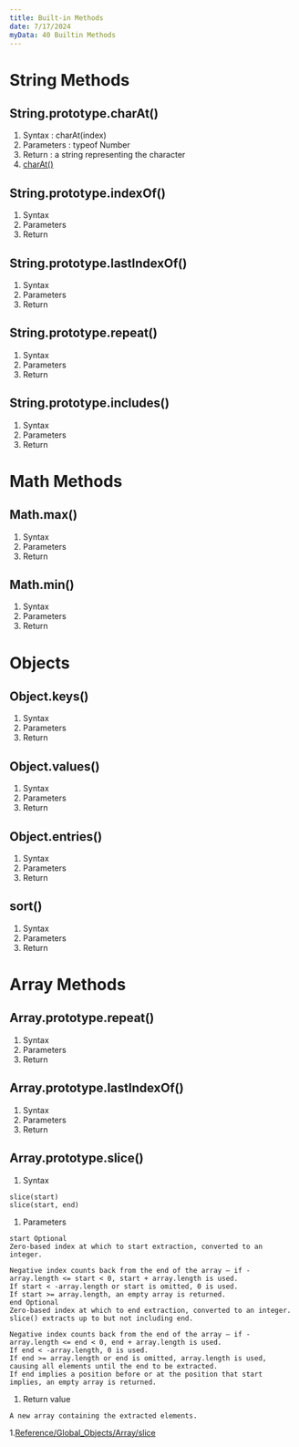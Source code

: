 ```yaml
---
title: Built-in Methods
date: 7/17/2024
myData: 40 Builtin Methods
---
```

# String Methods

## String.prototype.charAt()
1. Syntax : charAt(index)
1. Parameters : typeof Number
1. Return : a string representing the character
1. [charAt()](https://developer.mozilla.org/en-US/docs/Web/JavaScript/Reference/Global_Objects/String/charAt)

## String.prototype.indexOf()
1. Syntax
1. Parameters
1. Return
## String.prototype.lastIndexOf()
1. Syntax
1. Parameters
1. Return
## String.prototype.repeat()
1. Syntax
1. Parameters
1. Return
## String.prototype.includes()
1. Syntax
1. Parameters
1. Return

# Math Methods
## Math.max()
1. Syntax
1. Parameters
1. Return
## Math.min()
1. Syntax
1. Parameters
1. Return

# Objects
## Object.keys()
1. Syntax
1. Parameters
1. Return
## Object.values()
1. Syntax
1. Parameters
1. Return
## Object.entries()
1. Syntax
1. Parameters
1. Return

## sort()
1. Syntax
1. Parameters
1. Return

# Array Methods

## Array.prototype.repeat()
1. Syntax
1. Parameters
1. Return
## Array.prototype.lastIndexOf()
1. Syntax
1. Parameters
1. Return
## Array.prototype.slice()

1. Syntax
```
slice(start)
slice(start, end)

```
1. Parameters
```
start Optional
Zero-based index at which to start extraction, converted to an integer.

Negative index counts back from the end of the array — if -array.length <= start < 0, start + array.length is used.
If start < -array.length or start is omitted, 0 is used.
If start >= array.length, an empty array is returned.
end Optional
Zero-based index at which to end extraction, converted to an integer. slice() extracts up to but not including end.

Negative index counts back from the end of the array — if -array.length <= end < 0, end + array.length is used.
If end < -array.length, 0 is used.
If end >= array.length or end is omitted, array.length is used, causing all elements until the end to be extracted.
If end implies a position before or at the position that start implies, an empty array is returned.
```
1. Return value
```
A new array containing the extracted elements.

```
1.[Reference/Global_Objects/Array/slice](https://developer.mozilla.org/en-US/docs/Web/JavaScript/Reference/Global_Objects/Array/slice)